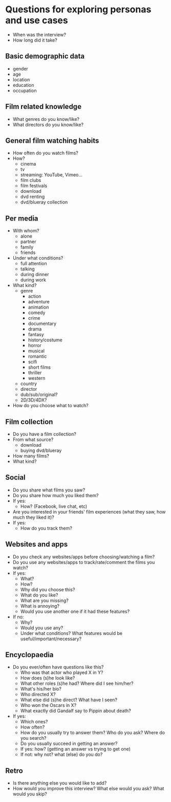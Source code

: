 # Questions for exploring personas and use cases

- When was the interview?
- How long did it take?


## Basic demographic data

- gender
- age
- location
- education
- occupation


## Film related knowledge

- What genres do you know/like?
- What directors do you know/like?


## General film watching habits

- How often do you watch films?
- How?
    - cinema
    - tv
    - streaming: YouTube, Vimeo...
    - film clubs
    - film festivals
    - download
    - dvd renting
    - dvd/blueray collection


## Per media

- With whom?
    - alone
    - partner
    - family
    - friends
- Under what conditions?
    - full attention
    - talking
    - during dinner
    - during work
- What kind?
    - genre
        - action
        - adventure
        - animation
        - comedy
        - crime
        - documentary
        - drama
        - fantasy
        - history/costume
        - horror
        - musical
        - romantic
        - scifi
        - short films
        - thriller
        - western
    - country
    - director
    - dub/sub/original?
    - 2D/3D/4DX?
- How do you choose what to watch?


## Film collection

- Do you have a film collection?
- From what source?
    - download
    - buying dvd/blueray
- How many films?
- What kind?


## Social

- Do you share what films you saw?
- Do you share how much you liked them?
- If yes:
    - How? (Facebook, live chat, etc)
- Are you interested in your friends' film experiences (what they saw, how much they liked it)?
- If yes:
    - How do you track them?


## Websites and apps

- Do you check any websites/apps before choosing/watching a film?
- Do you use any websites/apps to track/rate/comment the films you watch?
- If yes:
    - What?
    - How?
    - Why did you choose this?
    - What do you like?
    - What are you missing?
    - What is annoying?
    - Would you use another one if it had these features?
- If no:
    - Why?
    - Would you use any?
    - Under what conditions? What features would be useful/important/necessary?


## Encyclopaedia

- Do you ever/often have questions like this?
    - Who was that actor who played X in Y?
    - How does (s)he look like?
    - What other roles (s)he had? Where did I see him/her?
    - What's his/her bio?
    - Who directed X?
    - What else did (s)he direct? What have I seen?
    - Who won the Oscars in X?
    - What exactly did Gandalf say to Pippin about death?
- If yes:
    - Which ones?
    - How often?
    - How do you usually try to answer them? Who do you ask? Where do you search?
    - Do you usually succeed in getting an answer?
    - If yes: how? (getting an answer vs trying to get one)
    - If not: why not? what (else) do you do?


## Retro

- Is there anything else you would like to add?
- How would you improve this interview? What else would you ask? What would you skip?
